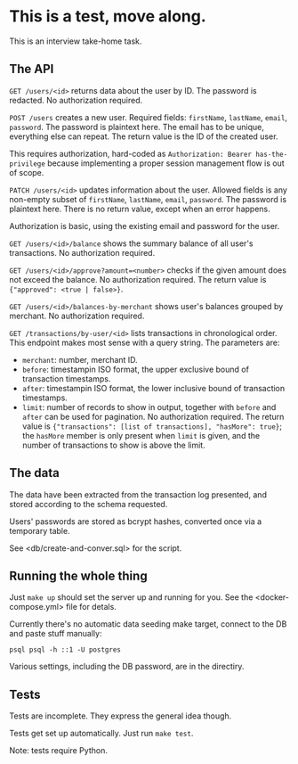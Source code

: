 # This is a test, move along.

This is an interview take-home task.

## The API

`GET /users/<id>` returns data about the user by ID.
The password is redacted.
No authorization required.

`POST /users` creates a new user.
Required fields: `firstName`, `lastName`, `email`, `password`.
The password is plaintext here.
The email has to be unique, everything else can repeat.
The return value is the ID of the created user.

This requires authorization, hard-coded as
`Authorization: Bearer has-the-privilege`
because implementing a proper session management flow is out of scope.

`PATCH /users/<id>` updates information about the user.
Allowed fields is any non-empty subset of `firstName`, `lastName`, `email`, `password`.
The password is plaintext here.
There is no return value, except when an error happens.

Authorization is basic, using the existing email and password for the user.

`GET /users/<id>/balance` shows the summary balance of all user's transactions.
No authorization required.

`GET /users/<id>/approve?amount=<number>` checks if the given amount does not exceed the balance.
No authorization required.
The return value is `{"approved": <true | false>}`.

`GET /users/<id>/balances-by-merchant` shows user's balances grouped by merchant.
No authorization required.

`GET /transactions/by-user/<id>` lists transactions in chronological order.
This endpoint makes most sense with a query string. The parameters are:
* `merchant`: number, merchant ID.
* `before`: timestampin ISO format, the upper exclusive bound of transaction timestamps.
* `after`: timestampin ISO format, the lower inclusive bound of transaction timestamps.
* `limit`:  number of records to show in output, together with `before` and `after` can be used for pagination.
No authorization required.
The return value is `{"transactions": [list of transactions], "hasMore": true}`;
the `hasMore` member is only present when `limit` is given, and the number of transactions to show is above the limit.


## The data

The data have been extracted from the transaction log presented, and stored according to the schema requested.

Users' passwords are stored as bcrypt hashes, converted once via a temporary table.

See <db/create-and-conver.sql> for the script.

## Running the whole thing

Just `make up` should set the server up and running for you.
See the <docker-compose.yml> file for detals.

Currently there's no automatic data seeding make target, connect to the DB and paste stuff manually:
```
psql psql -h ::1 -U postgres
```

Various settings, including the DB password, are in the <config/> directiry.


## Tests

Tests are incomplete. They express the general idea though.

Tests get set up automatically. Just run `make test`.

Note: tests require Python.
